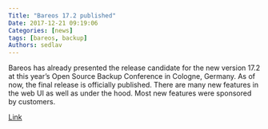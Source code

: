 ```yaml
---
Title: "Bareos 17.2 published"
Date: 2017-12-21 09:19:06
Categories: [news]
tags: [bareos, backup]
Authors: sedlav
---
```


Bareos has already presented the release candidate for the new version 17.2 at this year’s Open Source Backup Conference in Cologne, Germany. As of now, the final release is officially published. There are many new features in the web UI as well as under the hood. Most new features were sponsored by customers.

[Link](https://www.bareos.org/en/news/bareos-17-2-published-348.html)
